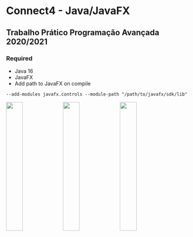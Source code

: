 # Connect4 - Java/JavaFX
 
## Trabalho Prático Programação Avançada 2020/2021 

### Required
- Java 16
- JavaFX
- Add path to JavaFX on compile
```
--add-modules javafx.controls --module-path "/path/to/javafx/sdk/lib"
```

<img src="https://www.linkpicture.com/q/1_72.png" width="30%" >
<img src="https://www.linkpicture.com/q/2_97.png" width="30%" >
<img src="https://www.linkpicture.com/q/3_118.png" width="30%" >


